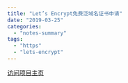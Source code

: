 ```yaml
---
title: "Let’s Encrypt免费泛域名证书申请"
date: "2019-03-25"
categories: 
  - "notes-summary"
tags: 
  - "https"
  - "lets-encrypt"
---
```


[访问项目主页](https://github.com/Neilpang/acme.sh)
